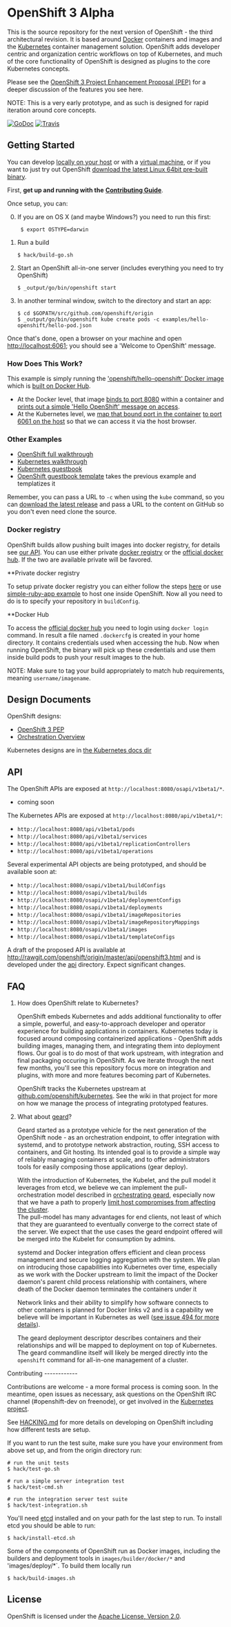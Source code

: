 OpenShift 3 Alpha
=================

This is the source repository for the next version of OpenShift - the third architectural revision.
It is based around [Docker](https://www.docker.io) containers and images and the
[Kubernetes](https://github.com/GoogleCloudPlatform/kubernetes) container management solution.
OpenShift adds developer  centric and organization centric workflows on top of Kubernetes, and much
of the core functionality of OpenShift is designed as plugins to the core Kubernetes concepts.

Please see the [OpenShift 3 Project Enhancement Proposal (PEP)](https://github.com/openshift/openshift-pep/blob/master/openshift-pep-013-openshift-3.md) for a deeper discussion of the features you see here.

NOTE: This is a very early prototype, and as such is designed for rapid iteration around core
concepts.

[![GoDoc](https://godoc.org/github.com/openshift/origin?status.png)](https://godoc.org/github.com/openshift/origin)
[![Travis](https://travis-ci.org/openshift/origin.svg?branch=master)](https://travis-ci.org/openshift/origin)

Getting Started
---------------
You can develop [locally on your host](CONTRIBUTING.adoc#develop-locally-on-your-host) or with a [virtual machine](CONTRIBUTING.adoc#develop-on-virtual-machine-using-vagrant), or if you want to just try out OpenShift [download the latest Linux 64bit pre-built binary](CONTRIBUTING.adoc#download-from-github).

First, **get up and running with the** [**Contributing Guide**](CONTRIBUTING.adoc).

Once setup, you can:

0. If you are on OS X (and maybe Windows?) you need to run this first:

        $ export OSTYPE=darwin

1.  Run a build

        $ hack/build-go.sh

2.  Start an OpenShift all-in-one server (includes everything you need to try OpenShift)

        $ _output/go/bin/openshift start

3.  In another terminal window, switch to the directory and start an app:

        $ cd $GOPATH/src/github.com/openshift/origin
        $ _output/go/bin/openshift kube create pods -c examples/hello-openshift/hello-pod.json

Once that's done, open a browser on your machine and open [http://localhost:6061](http://localhost:6061); you should see a 'Welcome to OpenShift' message.

### How Does This Work?

This example is simply running the ['openshift/hello-openshift' Docker image](https://github.com/openshift/origin/blob/master/examples/hello-openshift/hello-pod.json#L11) which is [built on Docker Hub](https://registry.hub.docker.com/u/openshift/hello-openshift/).

* At the Docker level, that image [binds to port 8080](https://github.com/openshift/origin/blob/master/examples/hello-openshift/hello_openshift.go#L16) within a container and [prints out a simple 'Hello OpenShift' message on access](https://github.com/openshift/origin/blob/master/examples/hello-openshift/hello_openshift.go#L9).
* At the Kubernetes level, we [map that bound port in the container](https://github.com/openshift/origin/blob/master/examples/hello-openshift/hello-pod.json#L13) [to port 6061 on the host](https://github.com/openshift/origin/blob/master/examples/hello-openshift/hello-pod.json#L14) so that we can access it via the host browser.

### Other Examples

* [OpenShift full walkthrough](https://github.com/openshift/origin/blob/master/examples/simple-ruby-app/README.md)
* [Kubernetes walkthrough](https://github.com/GoogleCloudPlatform/kubernetes/tree/master/examples/walkthrough)
* [Kubernetes guestbook](https://github.com/GoogleCloudPlatform/kubernetes/tree/master/examples/guestbook)
* [OpenShift guestbook template](https://github.com/openshift/origin/blob/master/examples/guestbook) takes the previous example and templatizes it

Remember, you can pass a URL to `-c` when using the `kube` command, so you can [download the latest
release](CONTRIBUTING.adoc#download-from-github) and pass a URL to the content on GitHub so you
don't even need clone the source.

### Docker registry

OpenShift builds allow pushing built images into docker registry, for details see [our API](#API).
You can use either private [docker registry](https://github.com/docker/docker-registry) or the
[official docker hub](https://hub.docker.com/). If the two are available private will be favored.

**Private docker registry

To setup private docker registry you can either follow the steps [here](https://github.com/docker/docker-registry#quick-start) 
or use [simple-ruby-app example](https://github.com/openshift/origin/blob/master/examples/simple-ruby-app) to host one
inside OpenShift. Now all you need to do is to specify your repository in `buildConfig`.

**Docker Hub

To access the [official docker hub](https://hub.docker.com/) you need to login using `docker login`
command. In result a file named `.dockercfg` is created in your home directory. It contains
credentials used when accessing the hub. Now when running OpenShift, the binary will pick up these
credentials and use them inside build pods to push your result images to the hub.

NOTE: Make sure to tag your build appropriately to match hub requirements, meaning
`username/imagename`.

Design Documents
----------------

OpenShift designs:

* [OpenShift 3 PEP](https://github.com/openshift/openshift-pep/blob/master/openshift-pep-013-openshift-3.md)
* [Orchestration Overview](https://github.com/openshift/origin/blob/master/docs/orchestration.md)

Kubernetes designs are in [the Kubernetes docs dir](https://github.com/GoogleCloudPlatform/kubernetes/blob/master/docs/)

API
---

The OpenShift APIs are exposed at `http://localhost:8080/osapi/v1beta1/*`.

* coming soon

The Kubernetes APIs are exposed at `http://localhost:8080/api/v1beta1/*`:

* `http://localhost:8080/api/v1beta1/pods`
* `http://localhost:8080/api/v1beta1/services`
* `http://localhost:8080/api/v1beta1/replicationControllers`
* `http://localhost:8080/api/v1beta1/operations`

Several experimental API objects are being prototyped, and should be available soon at:

* `http://localhost:8080/osapi/v1beta1/buildConfigs`
* `http://localhost:8080/osapi/v1beta1/builds`
* `http://localhost:8080/osapi/v1beta1/deploymentConfigs`
* `http://localhost:8080/osapi/v1beta1/deployments`
* `http://localhost:8080/osapi/v1beta1/imageRepositories`
* `http://localhost:8080/osapi/v1beta1/imageRepositoryMappings`
* `http://localhost:8080/osapi/v1beta1/images`
* `http://localhost:8080/osapi/v1beta1/templateConfigs`

A draft of the proposed API is available at http://rawgit.com/openshift/origin/master/api/openshift3.html and is developed under the [api](./api) directory.  Expect significant changes.


FAQ
---

1. How does OpenShift relate to Kubernetes?

    OpenShift embeds Kubernetes and adds additional functionality to offer a simple, powerful, and
    easy-to-approach developer and operator experience for building applications in containers.
    Kubernetes today is focused around composing containerized applications - OpenShift adds
    building images, managing them, and integrating them into deployment flows.  Our goal is to do
    most of that work upstream, with integration and final packaging occuring in OpenShift.  As we
    iterate through the next few months, you'll see this repository focus more on integration and
    plugins, with more and more features becoming part of Kubernetes.

    OpenShift tracks the Kubernetes upstream at
    [github.com/openshift/kubernetes](https://github.com/openshift/kubernetes).  See the wiki in
    that project for more on how we manage the process of integrating prototyped features.

2. What about [geard](https://github.com/openshift/geard)?

    Geard started as a prototype vehicle for the next generation of the OpenShift node - as an
    orchestration endpoint, to offer integration with systemd, and to prototype network abstraction,
    routing, SSH access to containers, and Git hosting.  Its intended goal is to provide a simple
    way of reliably managing containers at scale, and to offer administrators tools for easily
    composing those applications (gear deploy).

    With the introduction of Kubernetes, the Kubelet, and the pull model it leverages from etcd, we
    believe we can implement the pull-orchestration model described in
    [orchestrating geard](https://github.com/openshift/geard/blob/master/docs/orchestrating_geard.md), 
    especially now that we have a path to properly 
    [limit host compromises from affecting the cluster](https://github.com/GoogleCloudPlatform/kubernetes/pull/860).  
    The pull-model has many advantages for end clients, not least of which that they are guaranteed 
    to eventually converge to the correct state of the server. We expect that the use cases the geard 
    endpoint offered will be merged into the Kubelet for consumption by admins.

    systemd and Docker integration offers efficient and clean process management and secure logging
    aggregation with the system.  We plan on introducing those capabilities into Kubernetes over
    time, especially as we work with the Docker upstream to limit the impact of the Docker daemon's
    parent child process relationship with containers, where death of the Docker daemon terminates
    the containers under it

    Network links and their ability to simplify how software connects to other containers is planned
    for Docker links v2 and is a capability we believe will be important in Kubernetes as well ([see issue 494 for more details](https://github.com/GoogleCloudPlatform/kubernetes/issues/494)).

    The geard deployment descriptor describes containers and their relationships and will be mapped
    to deployment on top of Kubernetes.  The geard commandline itself will likely be merged directly
    into the `openshift` command for all-in-one management of a cluster.


Contributing ------------

Contributions are welcome - a more formal process is coming soon.  In the meantime, open issues as
necessary, ask questions on the OpenShift IRC channel (#openshift-dev on freenode), or get involved
in the [Kubernetes project](https://github.com/GoogleCloudPlatform/kubernetes).

See [HACKING.md](https://github.com/openshift/origin/blob/master/HACKING.md) for more details on
developing on OpenShift including how different tests are setup.

If you want to run the test suite, make sure you have your environment from above set up, and from
the origin directory run:

```
# run the unit tests
$ hack/test-go.sh

# run a simple server integration test
$ hack/test-cmd.sh

# run the integration server test suite
$ hack/test-integration.sh
```

You'll need [etcd](https://github.com/coreos/etcd) installed and on your path for the last step to run.  To install etcd you should be able to run:

```
$ hack/install-etcd.sh
```

Some of the components of OpenShift run as Docker images, including the builders and deployment tools in `images/builder/docker/*` and 'images/deploy/*`.  To build them locally run

```
$ hack/build-images.sh
```


License
-------

OpenShift is licensed under the [Apache License, Version 2.0](http://www.apache.org/licenses/).
